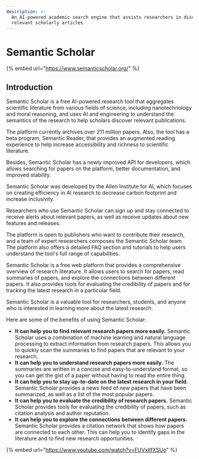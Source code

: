 ```yaml
---
description: >-
  An AI-powered academic search engine that assists researchers in discovering
  relevant scholarly articles
---
```


# Semantic Scholar

{% embed url="https://www.semanticscholar.org/" %}

## Introduction

Semantic Scholar is a free AI-powered research tool that aggregates scientific literature from various fields of science, including nanotechnology and moral reasoning, and uses AI and engineering to understand the semantics of the research to help scholars discover relevant publications.

The platform currently archives over 211 million papers. Also, the tool has a beta program, Semantic Reader, that provides an augmented reading experience to help increase accessibility and richness to scientific literature.

Besides, Semantic Scholar has a newly improved API for developers, which allows searching for papers on the platform, better documentation, and improved stability.

Semantic Scholar was developed by the Allen Institute for AI, which focuses on creating efficiency in AI research to decrease carbon footprint and increase inclusivity.

Researchers who use Semantic Scholar can sign up and stay connected to receive alerts about relevant papers, as well as receive updates about new features and releases.

The platform is open to publishers who want to contribute their research, and a team of expert researchers composes the Semantic Scholar team. The platform also offers a detailed FAQ section and tutorials to help users understand the tool's full range of capabilities.

Semantic Scholar is a free web platform that provides a comprehensive overview of research literature. It allows users to search for papers, read summaries of papers, and explore the connections between different papers. It also provides tools for evaluating the credibility of papers and for tracking the latest research in a particular field.

Semantic Scholar is a valuable tool for researchers, students, and anyone who is interested in learning more about the latest research.

Here are some of the benefits of using Semantic Scholar:

* **It can help you to find relevant research papers more easily.** Semantic Scholar uses a combination of machine learning and natural language processing to extract information from research papers. This allows you to quickly scan the summaries to find papers that are relevant to your research.
* **It can help you to understand research papers more easily.** The summaries are written in a concise and easy-to-understand format, so you can get the gist of a paper without having to read the entire thing.
* **It can help you to stay up-to-date on the latest research in your field.** Semantic Scholar provides a news feed of new papers that have been summarized, as well as a list of the most popular papers.
* **It can help you to evaluate the credibility of research papers.** Semantic Scholar provides tools for evaluating the credibility of papers, such as citation analysis and author reputation.
* **It can help you to explore the connections between different papers.** Semantic Scholar provides a citation network that shows how papers are connected to each other. This can help you to identify gaps in the literature and to find new research opportunities.

{% embed url="https://www.youtube.com/watch?v=FUVxIIfXSUo" %}
